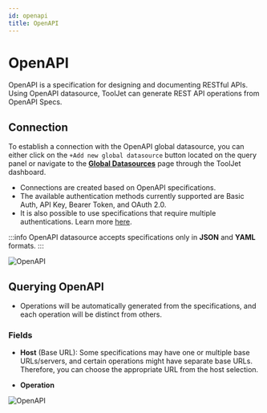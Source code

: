 ```yaml
---
id: openapi
title: OpenAPI
---
```


# OpenAPI

OpenAPI is a specification for designing and documenting RESTful APIs. Using OpenAPI datasource, ToolJet can generate REST API operations from OpenAPI Specs.

## Connection

To establish a connection with the OpenAPI global datasource, you can either click on the `+Add new global datasource` button located on the query panel or navigate to the **[Global Datasources](/docs/data-sources/overview)** page through the ToolJet dashboard.

- Connections are created based on OpenAPI specifications.
- The available authentication methods currently supported are Basic Auth, API Key, Bearer Token, and OAuth 2.0.
- It is also possible to use specifications that require multiple authentications. Learn more [here](https://swagger.io/docs/specification/authentication/).

:::info
OpenAPI datasource accepts specifications only in **JSON** and **YAML** formats.
:::

<div style={{textAlign: 'center'}}>

<img className="screenshot-full" src="/img/datasource-reference/openapi/openapiconnect-v2.png" alt="OpenAPI" />

</div>

## Querying OpenAPI

- Operations will be automatically generated from the specifications, and each operation will be distinct from others.

### Fields

- **Host** (Base URL): Some specifications may have one or multiple base URLs/servers, and certain operations might have separate base URLs. Therefore, you can choose the appropriate URL from the host selection.

- **Operation**

<div style={{textAlign: 'center'}}>

<img className="screenshot-full" src="/img/datasource-reference/openapi/query.png" alt="OpenAPI" />

</div>